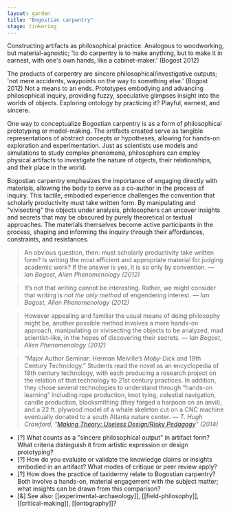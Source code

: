 ```yaml
---  
layout: garden
title: "Bogostian carpentry"
stage: tinkering
---
```


Constructing artifacts as philosophical practice. Analogous to woodworking, but material-agnostic; 'to do carpentry is to make anything, but to make it in earnest, with one's own hands, like a cabinet-maker.' (Bogost 2012)

The products of carpentry are sincere philosophical/investigative outputs; 'not mere accidents, waypoints on the way to something else.' (Bogost 2012) Not a means to an ends. Prototypes embodying and advancing philosophical inquiry, providing fuzzy, speculative glimpses insight into the worlds of objects. Exploring ontology by practicing it? Playful, earnest, and sincere.

One way to conceptualize Bogostian carpentry is as a form of philosophical prototyping or model-making. The artifacts created serve as tangible representations of abstract concepts or hypotheses, allowing for hands-on exploration and experimentation. Just as scientists use models and simulations to study complex phenomena, philosophers can employ physical artifacts to investigate the nature of objects, their relationships, and their place in the world.

Bogostian carpentry emphasizes the importance of engaging directly with materials, allowing the body to serve as a co-author in the process of inquiry. This tactile, embodied experience challenges the convention that scholarly productivity must take written form. By manipulating and "vivisecting" the objects under analysis, philosophers can uncover insights and secrets that may be obscured by purely theoretical or textual approaches. The materials themselves become active participants in the process, shaping and informing the inquiry through their affordances, constraints, and resistances.

> An obvious question, then: must scholarly productivity take written form? Is writing the most efficient and appropriate material for judging academic work? If the answer is yes, it is so only by convention.
<cite>— Ian Bogost, _Alien Phenomenology_ (2012)</cite>

> It’s not that writing cannot be interesting. Rather, we might consider that writing is _not the only method_ of engendering interest.
<cite>— Ian Bogost, _Alien Phenomenology_ (2012)</cite>

> However appealing and familiar the usual means of doing philosophy might be, another possible method involves a more hands-on approach, manipulating or vivisecting the objects to be analyzed, mad scientist–like, in the hopes of discovering their secrets.
<cite>— Ian Bogost, _Alien Phenomenology_ (2012)</cite>

> “Major Author Seminar: Herman Melville’s _Moby-Dick_ and 19th Century Technology.” Students read the novel as an encyclopedia of 19th century technology, with each producing a research project on the relation of that technology to 21st century practices.  In addition, they chose several technologies to understand through “hands-on learning” including rope production, knot tying, celestial navigation, candle production, blacksmithing (they forged a harpoon on an anvil), and a 22 ft. plywood model of a whale skeleton cut on a CNC machine eventually donated to a south Atlanta nature center.
<cite>— T. Hugh Crawford, "[Making Theory: Useless Design/Risky Pedagogy](https://leading-edge.iac.gatech.edu/humanistic-perspectives/making-theory-useless-designrisky-pedagogy/)" (2014)</cite>

- [?] What counts as a "sincere philosophical output" in artifact form? What criteria distinguish it from artistic expression or design prototyping?
- [?] How do you evaluate or validate the knowledge claims or insights embodied in an artifact? What modes of critique or peer review apply?
- [?] How does the practice of taxidermy relate to Bogostian carpentry? Both involve a hands-on, material engagement with the subject matter; what insights can be drawn from this comparison?
- [&] See also: [[experimental-archaeology]], [[field-philosophy]], [[critical-making]], [[ontography]]?